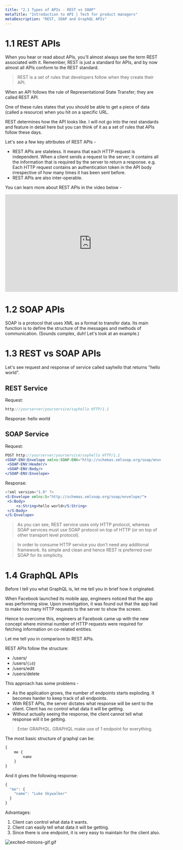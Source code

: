 ```yaml
---
title: "2.1 Types of APIs - REST vs SOAP"
metaTitle: "Introduction to API | Tech for product managers"
metaDescription: "REST, SOAP and GraphQL APIs"
---
```



# 1.1 REST APIs

When you hear or read about APIs, you'll almost always see the term REST associated with it. Remember, REST is just a standard for APIs, and by now almost all APIs conform to the REST standard.

> REST is a set of rules that developers follow when they create their API.

When an API follows the rule of Representational State Transfer; they are called REST API.

One of these rules states that you should be able to get a piece of data (called a resource) when you hit on a specific URL.

REST determines how the API looks like. I will not go into the rest standards and feature in detail here but you can think of it as a set of rules that APIs follow these days.

Let's see a few key attributes of REST APIs - 

- REST APIs are stateless. It means that each HTTP request is independent. When a client sends a request to the server; it contains all the information that is required by the server to return a response. e.g. Each HTTP request contains an authentication token in the API body irrespective of how many times it has been sent before.
- REST APIs are also inter-operable. 

You can learn more about REST APIs in the video below - 

<iframe width="560" height="315" src="https://www.youtube.com/embed/-mN3VyJuCjM" title="YouTube video player" frameborder="0" allow="accelerometer; autoplay; clipboard-write; encrypted-media; gyroscope; picture-in-picture" allowfullscreen></iframe>

# 1.2 SOAP APIs

SOAP is a protocol that uses XML as a format to transfer data. Its main function is to define the structure of the messages and methods of communication. (Sounds complex, duh! Let's look at an example.)

# 1.3 REST vs SOAP APIs

Let's see request and response of service called sayhello that returns "hello world".

## REST Service

Request: 
``` jsx
http://yourserver/yourservice/sayhello HTTP/1.1
```

Response:
hello world

## SOAP Service
Request:

``` jsx
POST http://yourserver/yourservice/sayhello HTTP/1.1 
<SOAP-ENV:Envelope xmlns:SOAP-ENV="http://schemas.xmlsoap.org/soap/envelope/"> 
 <SOAP-ENV:Header/> 
 <SOAP-ENV:Body/> 
</SOAP-ENV:Envelope> 
```

Response:
``` jsx
<?xml version="1.0" ?> 
<S:Envelope xmlns:S="http://schemas.xmlsoap.org/soap/envelope/"> 
 <S:Body> 
     <s:String>hello world</S:String> 
 </S:Body> 
</S:Envelope> 
```

> As you can see, REST service uses only HTTP protocol, whereas SOAP services must use SOAP protocol on top of HTTP (or on top of other transport level protocol).

> In order to consume HTTP service you don't need any additional framework. Its simple and clean and hence REST is preferred over SOAP for its simplicity.


# 1.4 GraphQL APIs

Before I tell you what GraphQL is, let me tell you in brief how it originated.

When Facebook launched its mobile app, engineers noticed that the app was performing slow. Upon investigation, it was found out that the app had to make too many HTTP requests to the server to show the screen.

Hence to overcome this, engineers at Facebook came up with the new concept where minimal number of HTTP requests were required for fetching information on co-related entities.

Let me tell you in comparison to REST APIs.

REST APIs follow the structure:

- /users/
- /users/`{id}`
- /users/edit
- /users/delete

This approach has some problems - 

- As the application grows, the number of endpoints starts exploding. It becomes harder to keep track of all endpoints.
- With REST APIs, the server dictates what response will be sent to the client. Client has no control what data it will be getting.
- Without actually seeing the response, the client cannot tell what response will it be getting.

> Enter GRAPHQL. GRAPHQL make use of 1 endpoint for everything.

The most basic structure of graphql can be:

``` jsx
{ 
	me { 
		name 
	} 
} 
```

And it gives the following response:

``` jsx
{ 
  "me": { 
    "name": "Luke Skywalker" 
  } 
} 
```

Advantages:

1. Client can control what data it wants.
2. Client can easily tell what data it will be getting.
3. Since there is one endpoint, it is very easy to maintain for the client also.

![excited-minions-gif.gif](/images/api-for-pm/excited-minions-gif.gif)


